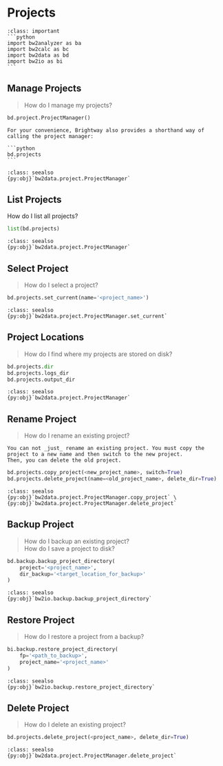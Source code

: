 # Projects

````{admonition} Prerequisites
:class: important
```python
import bw2analyzer as ba
import bw2calc as bc
import bw2data as bd
import bw2io as bi
```
````

## Manage Projects

> How do I manage my projects?

```python
bd.project.ProjectManager()
```

````{note}
For your convenience, Brightway also provides a shorthand way of calling the project manager:

```python
bd.projects
```
````

```{admonition} API Documentation
:class: seealso
{py:obj}`bw2data.project.ProjectManager`
```

## List Projects

How do I list all projects?

```python
list(bd.projects)
```

```{admonition} API Documentation
:class: seealso
{py:obj}`bw2data.project.ProjectManager`
```

## Select Project

> How do I select a project?

```python
bd.projects.set_current(name='<project_name>')
```

```{admonition} API Documentation
:class: seealso
{py:obj}`bw2data.project.ProjectManager.set_current`
```

## Project Locations

> How do I find where my projects are stored on disk?

```python
bd.projects.dir
bd.projects.logs_dir
bd.projects.output_dir
```

```{admonition} API Documentation
:class: seealso
{py:obj}`bw2data.project.ProjectManager`
```

## Rename Project

> How do I rename an existing project?

```{note}
You can not _just_ rename an existing project. You must copy the project to a new name and then switch to the new project.
Then, you can delete the old project.
```

```python
bd.projects.copy_project(<new_project_name>, switch=True)
bd.projects.delete_project(name=<old_project_name>, delete_dir=True)
```

```{admonition} API Documentation
:class: seealso
{py:obj}`bw2data.project.ProjectManager.copy_project` \
{py:obj}`bw2data.project.ProjectManager.delete_project`
```

## Backup Project

> How do I backup an existing project? \
> How do I save a project to disk?

```python
bd.backup.backup_project_directory(
    project='<project_name>',
    dir_backup='<target_location_for_backup>'
)
```

```{admonition} API Documentation
:class: seealso
{py:obj}`bw2io.backup.backup_project_directory`
```

## Restore Project

> How do I restore a project from a backup?

```python
bi.backup.restore_project_directory(
    fp='<path_to_backup>',
    project_name='<project_name>'
)
```

```{admonition} API Documentation
:class: seealso
{py:obj}`bw2io.backup.restore_project_directory`
```

## Delete Project

> How do I delete an existing project?

```python
bd.projects.delete_project(<project_name>, delete_dir=True)
```

```{admonition} API Documentation
:class: seealso
{py:obj}`bw2data.project.ProjectManager.delete_project`
```